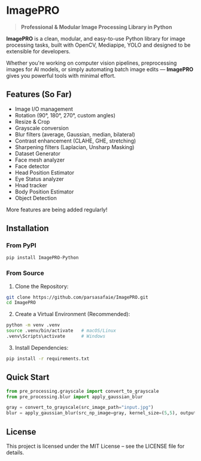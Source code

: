 # ImagePRO

> **Professional & Modular Image Processing Library in Python**

**ImagePRO** is a clean, modular, and easy-to-use Python library for image processing tasks, built with OpenCV, Mediapipe, YOLO and designed to be extensible for developers.

Whether you're working on computer vision pipelines, preprocessing images for AI models, or simply automating batch image edits — **ImagePRO** gives you powerful tools with minimal effort.

## Features (So Far)

- Image I/O management
- Rotation (90°, 180°, 270°, custom angles)
- Resize & Crop
- Grayscale conversion
- Blur filters (average, Gaussian, median, bilateral)
- Contrast enhancement (CLAHE, GHE, stretching)
- Sharpening filters (Laplacian, Unsharp Masking)
- Dataset Generator
- Face mesh analyzer
- Face detector
- Head Position Estimator
- Eye Status analyzer
- Hnad tracker
- Body Position Estimator
- Object Detection

More features are being added regularly!

## Installation

### From PyPI
```bash
pip install ImagePRO-Python
```

### From Source
1. Clone the Repository:
```bash
git clone https://github.com/parsasafaie/ImagePRO.git
cd ImagePRO
```

2. Create a Virtual Environment (Recommended):
```bash
python -m venv .venv
source .venv/bin/activate   # macOS/Linux
.venv\Scripts\activate      # Windows
```

3. Install Dependencies:
```bash
pip install -r requirements.txt
```

## Quick Start
```python
from pre_processing.grayscale import convert_to_grayscale
from pre_processing.blur import apply_gaussian_blur

gray = convert_to_grayscale(src_image_path="input.jpg")
blur = apply_gaussian_blur(src_np_image=gray, kernel_size=(5,5), output_image_path="blurred.jpg")
```

## License 
This project is licensed under the MIT License – see the LICENSE file for details.
